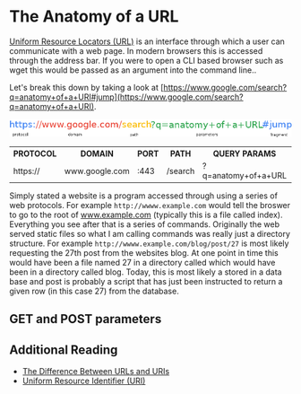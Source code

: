 # The Anatomy of a URL

[Uniform Resource Locators (URL)](https://tools.ietf.org/html/rfc1738) is an interface through which a user can communicate with a web page. In modern browsers this is accessed through the address bar. If you were to open a CLI based browser such as wget this would be passed as an argument into the command line..

Let's break this down by taking a look at [https://www.google.com/search?q=anatomy+of+a+URI#jump](https://www.google.com/search?q=anatomy+of+a+URI).

![The Anatomy of a URI](img/url.png)

<table>
  <tr>
    <th>PROTOCOL</th>
    <th>DOMAIN</th>
    <th>PORT</th>
    <th>PATH</th>
    <th>QUERY PARAMS</th>
    <th>FRAGMENT</th>
  </tr>
  <tr>
    <td>https://</td>
    <td>www.google.com</td>
    <td>:443</td>
    <td>/search</td>
    <td>?q=anatomy+of+a+URL</td>
    <td>#jump</td>
  </tr>
</table>

Simply stated a website is a program accessed through using a series of web protocols. For example ````http://wwww.example.com```` would tell the broswer to go to the root of www.example.com (typically this is a file called index). Everything you see after that is a series of commands. Originally the web served static files so what I am calling commands was really just a  directory structure. For example ````http://wwww.example.com/blog/post/27```` is most likely requesting the 27th post from the websites blog. At one point in time this would have been a file named 27 in a directory called which would have been in a directory called blog. Today, this is most likely a stored in a data base and post is probably a script that has just been instructed to return a given row (in this case 27) from the database.


## GET and POST parameters

## Additional Reading

* [The Difference Between URLs and URIs](https://danielmiessler.com/study/url-uri/#gs.IU_=BhI)
* [Uniform Resource Identifier (URI)](https://tools.ietf.org/html/rfc3986)
